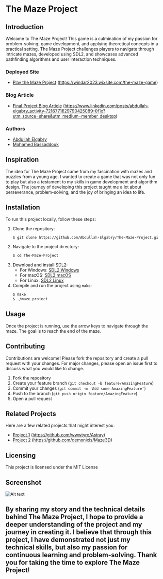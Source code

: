 # The Maze Project

## Introduction
Welcome to The Maze Project! This game is a culmination of my passion for problem-solving, game development, and applying theoretical concepts in a practical setting. The Maze Project challenges players to navigate through intricate mazes, developed using SDL2, and showcases advanced pathfinding algorithms and user interaction techniques.


### Deployed Site
- [Play the Maze Project](#) (https://windar2023.wixsite.com/the-maze-game)

### Blog Article
- [Final Project Blog Article](#) (https://www.linkedin.com/posts/abdullah-elgabry_activity-7216771629790425089-0f1x?utm_source=share&utm_medium=member_desktop)

### Authors
- [Abdullah Elgabry](https://www.linkedin.com/in/abdullah-elgabry/)
- [Mohamed Bassaddouk](https://www.linkedin.com/in/mohamed-bassaddouk-b0b494276/)

## Inspiration
The idea for The Maze Project came from my fascination with mazes and puzzles from a young age. I wanted to create a game that was not only fun to play but also a testament to my skills in game development and algorithm design. The journey of developing this project taught me a lot about perseverance, problem-solving, and the joy of bringing an idea to life.


## Installation
To run this project locally, follow these steps:

1. Clone the repository:
    ```bash
    $ git clone https://github.com/Abdullah-Elgabry/The-Maze-Project.git
    ```
2. Navigate to the project directory:
    ```bash
    $ cd The-Maze-Project
    ```
3. Download and install SDL2:
    - For Windows: [SDL2 Windows](https://www.libsdl.org/download-2.0.php)
    - For macOS: [SDL2 macOS](https://www.libsdl.org/download-2.0.php)
    - For Linux: [SDL2 Linux](https://www.libsdl.org/download-2.0.php)
4. Compile and run the project using `make`:
    ```bash
    $ make
    $ ./maze_project
    ```

## Usage
Once the project is running, use the arrow keys to navigate through the maze. The goal is to reach the end of the maze.

## Contributing
Contributions are welcome! Please fork the repository and create a pull request with your changes. For major changes, please open an issue first to discuss what you would like to change.

1. Fork the repository
2. Create your feature branch (`git checkout -b feature/AmazingFeature`)
3. Commit your changes (`git commit -m 'Add some AmazingFeature'`)
4. Push to the branch (`git push origin feature/AmazingFeature`)
5. Open a pull request

## Related Projects
Here are a few related projects that might interest you:
- [Project 1](#) (https://github.com/wwwtyro/Astray)
- [Project 2](#) (https://github.com/demonixis/Maze3D)

## Licensing
This project is licensed under the MIT License

## Screenshot
![Alt text](images/demo.png)

## By sharing my story and the technical details behind The Maze Project, I hope to provide a deeper understanding of the project and my journey in creating it. I believe that through this project, I have demonstrated not just my technical skills, but also my passion for continuous learning and problem-solving. Thank you for taking the time to explore The Maze Project!

